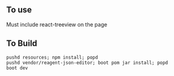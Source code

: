 ## To use
Must include react-treeview on the page


## To Build

    pushd resources; npm install; popd
    pushd vendor/reagent-json-editor; boot pom jar install; popd
    boot dev
